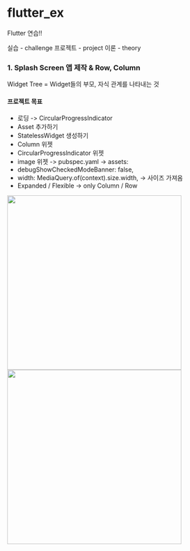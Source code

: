 # flutter_ex

Flutter 연습!!

실습 - challenge
프로젝트 - project
이론 - theory

### 1. Splash Screen 앱 제작 & Row, Column

Widget Tree = Widget들의 부모, 자식 관계를 나타내는 것

#### 프로젝트 목표

- 로딩 -> CircularProgressIndicator
- Asset 추가하기
- StatelessWidget 생성하기
- Column 위젯
- CircularProgresslndicator 위젯
- image 위젯 -> pubspec.yaml -> assets:
- debugShowCheckedModeBanner: false,
- width: MediaQuery.of(context).size.width, -> 사이즈 가져옴
- Expanded / Flexible -> only Column / Row

<img src="https://github.com/SeungJin051/Flutter_EX/assets/83889135/1f6d72f4-02eb-4b44-afd8-e884a961d64c" width="400">

<img src="https://github.com/SeungJin051/Flutter_EX/assets/83889135/a9a5f65a-57b0-4018-a931-6fea800a3600" width="400">
